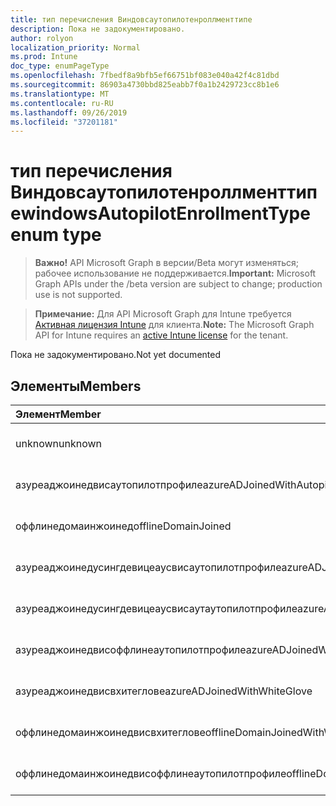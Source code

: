 ```yaml
---
title: тип перечисления Виндовсаутопилотенроллменттипе
description: Пока не задокументировано.
author: rolyon
localization_priority: Normal
ms.prod: Intune
doc_type: enumPageType
ms.openlocfilehash: 7fbedf8a9bfb5ef66751bf083e040a42f4c81dbd
ms.sourcegitcommit: 86903a4730bbd825eabb7f0a1b2429723cc8b1e6
ms.translationtype: MT
ms.contentlocale: ru-RU
ms.lasthandoff: 09/26/2019
ms.locfileid: "37201181"
---
```

# <a name="windowsautopilotenrollmenttype-enum-type"></a><span data-ttu-id="5f7bc-103">тип перечисления Виндовсаутопилотенроллменттипе</span><span class="sxs-lookup"><span data-stu-id="5f7bc-103">windowsAutopilotEnrollmentType enum type</span></span>

> <span data-ttu-id="5f7bc-104">**Важно!** API Microsoft Graph в версии/Beta могут изменяться; рабочее использование не поддерживается.</span><span class="sxs-lookup"><span data-stu-id="5f7bc-104">**Important:** Microsoft Graph APIs under the /beta version are subject to change; production use is not supported.</span></span>

> <span data-ttu-id="5f7bc-105">**Примечание:** Для API Microsoft Graph для Intune требуется [Активная лицензия Intune](https://go.microsoft.com/fwlink/?linkid=839381) для клиента.</span><span class="sxs-lookup"><span data-stu-id="5f7bc-105">**Note:** The Microsoft Graph API for Intune requires an [active Intune license](https://go.microsoft.com/fwlink/?linkid=839381) for the tenant.</span></span>

<span data-ttu-id="5f7bc-106">Пока не задокументировано.</span><span class="sxs-lookup"><span data-stu-id="5f7bc-106">Not yet documented</span></span>

## <a name="members"></a><span data-ttu-id="5f7bc-107">Элементы</span><span class="sxs-lookup"><span data-stu-id="5f7bc-107">Members</span></span>
|<span data-ttu-id="5f7bc-108">Элемент</span><span class="sxs-lookup"><span data-stu-id="5f7bc-108">Member</span></span>|<span data-ttu-id="5f7bc-109">Значение</span><span class="sxs-lookup"><span data-stu-id="5f7bc-109">Value</span></span>|<span data-ttu-id="5f7bc-110">Описание</span><span class="sxs-lookup"><span data-stu-id="5f7bc-110">Description</span></span>|
|:---|:---|:---|
|<span data-ttu-id="5f7bc-111">unknown</span><span class="sxs-lookup"><span data-stu-id="5f7bc-111">unknown</span></span>|<span data-ttu-id="5f7bc-112">нуль</span><span class="sxs-lookup"><span data-stu-id="5f7bc-112">0</span></span>|<span data-ttu-id="5f7bc-113">Пока не задокументировано.</span><span class="sxs-lookup"><span data-stu-id="5f7bc-113">Not yet documented</span></span>|
|<span data-ttu-id="5f7bc-114">азуреаджоинедвисаутопилотпрофиле</span><span class="sxs-lookup"><span data-stu-id="5f7bc-114">azureADJoinedWithAutopilotProfile</span></span>|<span data-ttu-id="5f7bc-115">1,1</span><span class="sxs-lookup"><span data-stu-id="5f7bc-115">1</span></span>|<span data-ttu-id="5f7bc-116">Пока не задокументировано.</span><span class="sxs-lookup"><span data-stu-id="5f7bc-116">Not yet documented</span></span>|
|<span data-ttu-id="5f7bc-117">оффлинедомаинжоинед</span><span class="sxs-lookup"><span data-stu-id="5f7bc-117">offlineDomainJoined</span></span>|<span data-ttu-id="5f7bc-118">2</span><span class="sxs-lookup"><span data-stu-id="5f7bc-118">2</span></span>|<span data-ttu-id="5f7bc-119">Пока не задокументировано.</span><span class="sxs-lookup"><span data-stu-id="5f7bc-119">Not yet documented</span></span>|
|<span data-ttu-id="5f7bc-120">азуреаджоинедусингдевицеаусвисаутопилотпрофиле</span><span class="sxs-lookup"><span data-stu-id="5f7bc-120">azureADJoinedUsingDeviceAuthWithAutopilotProfile</span></span>|<span data-ttu-id="5f7bc-121">4</span><span class="sxs-lookup"><span data-stu-id="5f7bc-121">3</span></span>|<span data-ttu-id="5f7bc-122">Пока не задокументировано.</span><span class="sxs-lookup"><span data-stu-id="5f7bc-122">Not yet documented</span></span>|
|<span data-ttu-id="5f7bc-123">азуреаджоинедусингдевицеаусвисаутаутопилотпрофиле</span><span class="sxs-lookup"><span data-stu-id="5f7bc-123">azureADJoinedUsingDeviceAuthWithoutAutopilotProfile</span></span>|<span data-ttu-id="5f7bc-124">SP4</span><span class="sxs-lookup"><span data-stu-id="5f7bc-124">4</span></span>|<span data-ttu-id="5f7bc-125">Пока не задокументировано.</span><span class="sxs-lookup"><span data-stu-id="5f7bc-125">Not yet documented</span></span>|
|<span data-ttu-id="5f7bc-126">азуреаджоинедвисоффлинеаутопилотпрофиле</span><span class="sxs-lookup"><span data-stu-id="5f7bc-126">azureADJoinedWithOfflineAutopilotProfile</span></span>|<span data-ttu-id="5f7bc-127">17:00</span><span class="sxs-lookup"><span data-stu-id="5f7bc-127">5</span></span>|<span data-ttu-id="5f7bc-128">Пока не задокументировано.</span><span class="sxs-lookup"><span data-stu-id="5f7bc-128">Not yet documented</span></span>|
|<span data-ttu-id="5f7bc-129">азуреаджоинедвисвхитеглове</span><span class="sxs-lookup"><span data-stu-id="5f7bc-129">azureADJoinedWithWhiteGlove</span></span>|<span data-ttu-id="5f7bc-130">6 </span><span class="sxs-lookup"><span data-stu-id="5f7bc-130">6</span></span>|<span data-ttu-id="5f7bc-131">Пока не задокументировано.</span><span class="sxs-lookup"><span data-stu-id="5f7bc-131">Not yet documented</span></span>|
|<span data-ttu-id="5f7bc-132">оффлинедомаинжоинедвисвхитеглове</span><span class="sxs-lookup"><span data-stu-id="5f7bc-132">offlineDomainJoinedWithWhiteGlove</span></span>|<span data-ttu-id="5f7bc-133">7 </span><span class="sxs-lookup"><span data-stu-id="5f7bc-133">7</span></span>|<span data-ttu-id="5f7bc-134">Пока не задокументировано.</span><span class="sxs-lookup"><span data-stu-id="5f7bc-134">Not yet documented</span></span>|
|<span data-ttu-id="5f7bc-135">оффлинедомаинжоинедвисоффлинеаутопилотпрофиле</span><span class="sxs-lookup"><span data-stu-id="5f7bc-135">offlineDomainJoinedWithOfflineAutopilotProfile</span></span>|<span data-ttu-id="5f7bc-136">8 </span><span class="sxs-lookup"><span data-stu-id="5f7bc-136">8</span></span>|<span data-ttu-id="5f7bc-137">Пока не задокументировано.</span><span class="sxs-lookup"><span data-stu-id="5f7bc-137">Not yet documented</span></span>|




